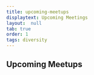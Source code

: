 ```yaml
---
title: upcoming-meetups
displaytext: Upcoming Meetings
layout:  null
tab: true
order: 1
tags: diversity
---
```



## Upcoming Meetups

